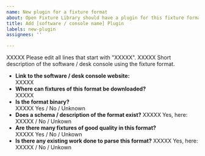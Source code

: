 ```yaml
---
name: New plugin for a fixture format
about: Open Fixture Library should have a plugin for this fixture format.
title: Add [software / console name] Plugin
labels: new-plugin
assignees: ''

---
```


XXXXX Please edit all lines that start with "XXXXX".
XXXXX Short description of the software / desk console using the fixture format.

- **Link to the software / desk console website:**  
  XXXXX
- **Where can fixtures of this format be downloaded?**  
  XXXXX
- **Is the format binary?**  
  XXXXX Yes / No / Unknown
- **Does a schema / description of the format exist?**
  XXXXX Yes, here: XXXXX / No / Unkown
- **Are there many fixtures of good quality in this format?**  
  XXXXX Yes / No / Unkown
- **Is there any existing work done to parse this format?**
  XXXXX Yes, here: XXXXX / No / Unkown

